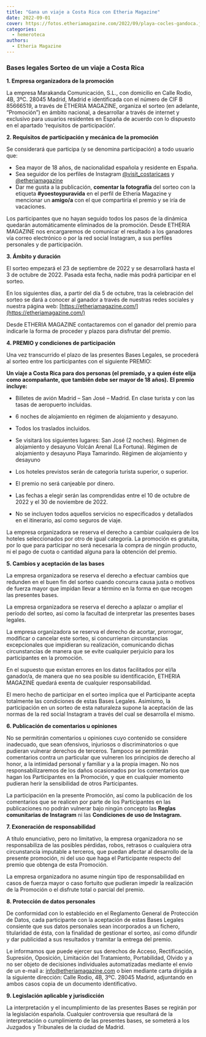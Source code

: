 ```yaml
---
title: "Gana un viaje a Costa Rica con Etheria Magazine"
date: 2022-09-01
cover: https://fotos.etheriamagazine.com/2022/09/playa-cocles-gandoca.jpg
categories: 
  - hemeroteca
authors: 
  - Etheria Magazine
---
```


### Bases legales Sorteo de un viaje a Costa Rica

**1\. Empresa organizadora de la promoción** 

La empresa Marakanda Comunicación, S.L., con domicilio en Calle Rodio, 4B, 3ºC. 28045 
Madrid, Madrid e identificada con el número de CIF B 85666519, a través de ETHERIA 
MAGAZINE, organiza el sorteo (en adelante, “Promoción”) en ámbito nacional, a 
desarrollar a través de internet y exclusivo para usuarios residentes en España de 
acuerdo con lo dispuesto en el apartado ‘requisitos de participación’. 

**2\. Requisitos de participación y mecánica de la promoción** 

Se considerará que participa (y se denomina participación) a todo usuario que: 

- Sea mayor de 18 años, de nacionalidad española y residente en España.
- Sea seguidor de los perfiles de Instagram [@visit\_costaricaes](https://www.instagram.com/visit_costaricaes) y [@etheriamagazine](https://www.instagram.com/etheriamagazine)
- Dar me gusta a la publicación, **comentar la fotografía** del sorteo con la etiqueta **#yoestoypuravida** en el perfil de Etheria Magazine y mencionar un **amigo/a** con el que compartiría el premio y se iría de vacaciones.

Los participantes que no hayan seguido todos los pasos de la dinámica quedarán 
automáticamente eliminados de la promoción. Desde ETHERIA MAGAZINE nos encargaremos de 
comunicar el resultado a los ganadores vía correo electrónico o por la red social 
Instagram, a sus perfiles personales y de participación. 

**3\. Ámbito y duración** 

El sorteo empezará el 23 de septiembre de 2022 y se desarrollará hasta el 3 de octubre 
de 2022. Pasada esta fecha, nadie más podrá participar en el sorteo. 

En los siguientes días, a partir del día 5 de octubre, tras la celebración del sorteo se 
dará a conocer al ganador a través de nuestras redes sociales y nuestra página web: 
[https://etheriamagazine.com/](https://etheriamagazine.com/) 

Desde ETHERIA MAGAZINE contactaremos con el ganador del premio para indicarle la forma 
de proceder y plazos para disfrutar del premio. 

**4\. PREMIO y condiciones de participación** 

Una vez transcurrido el plazo de las presentes Bases Legales, se procederá al sorteo 
entre los participantes con el siguiente PREMIO: 

**Un viaje a Costa Rica para dos personas (el premiado, y a quien éste elija como 
acompañante, que también debe ser mayor de 18 años).** **El premio incluye:** 

- Billetes de avión Madrid – San José – Madrid. En clase turista y con las tasas de 
aeropuerto incluidas. 

- 6 noches de alojamiento en régimen de alojamiento y desayuno. 

- Todos los traslados incluidos. 

- Se visitará los siguientes lugares: San José (2 noches). Régimen de alojamiento y 
desayuno Volcán Arenal (La Fortuna). Régimen de alojamiento y desayuno Playa Tamarindo. 
Régimen de alojamiento y desayuno 

- Los hoteles previstos serán de categoría turista superior, o superior. 

- El premio no será canjeable por dinero. 

- Las fechas a elegir serán las comprendidas entre el 10 de octubre de 2022 y el 30 de 
noviembre de 2022. 

- No se incluyen todos aquellos servicios no especificados y detallados en el 
itinerario, así como seguros de viaje. 

La empresa organizadora se reserva el derecho a cambiar cualquiera de los hoteles 
seleccionados por otro de igual categoría. La promoción es gratuita, por lo que para 
participar no será necesaria la compra de ningún producto, ni el pago de cuota o 
cantidad alguna para la obtención del premio. 

**5\. Cambios y aceptación de las bases** 

La empresa organizadora se reserva el derecho a efectuar cambios que redunden en el buen 
fin del sorteo cuando concurra causa justa o motivos de fuerza mayor que impidan llevar 
a término en la forma en que recogen las presentes bases. 

La empresa organizadora se reserva el derecho a aplazar o ampliar el período del sorteo, 
así como la facultad de interpretar las presentes bases legales. 

La empresa organizadora se reserva el derecho de acortar, prorrogar, modificar o 
cancelar este sorteo, si concurrieran circunstancias excepcionales que impidieran su 
realización, comunicando dichas circunstancias de manera que se evite cualquier 
perjuicio para los participantes en la promoción. 

En el supuesto que existan errores en los datos facilitados por el/la ganador/a, de 
manera que no sea posible su identificación, ETHERIA MAGAZINE quedará exenta de 
cualquier responsabilidad. 

El mero hecho de participar en el sorteo implica que el Participante acepta totalmente 
las condiciones de estas Bases Legales. Asimismo, la participación en un sorteo de esta 
naturaleza supone la aceptación de las normas de la red social Instagram a través del 
cual se desarrolla el mismo. 

**6\. Publicación de comentarios u opiniones** 

No se permitirán comentarios u opiniones cuyo contenido se considere inadecuado, que 
sean ofensivos, injuriosos o discriminatorios o que pudieran vulnerar derechos de 
terceros. Tampoco se permitirán comentarios contra un particular que vulneren los 
principios de derecho al honor, a la intimidad personal y familiar y a la propia imagen. 
No nos responsabilizaremos de los daños ocasionados por los comentarios que hagan los 
Participantes en la Promoción, y que en cualquier momento pudieran herir la sensibilidad 
de otros Participantes. 

La participación en la presente Promoción, así como la publicación de los comentarios 
que se realicen por parte de los Participantes en las publicaciones no podrán vulnerar 
bajo ningún concepto las **Reglas comunitarias de Instagram** ni las **Condiciones de 
uso de Instagram.** 

**7\. Exoneración de responsabilidad** 

A título enunciativo, pero no limitativo, la empresa organizadora no se responsabiliza 
de las posibles pérdidas, robos, retrasos o cualquiera otra circunstancia imputable a 
terceros, que puedan afectar al desarrollo de la presente promoción, ni del uso que haga 
el Participante respecto del premio que obtenga de esta Promoción. 

La empresa organizadora no asume ningún tipo de responsabilidad en casos de fuerza mayor 
o caso fortuito que pudieran impedir la realización de la Promoción o el disfrute total 
o parcial del premio. 

**8\. Protección de datos personales** 

De conformidad con lo establecido en el Reglamento General de Protección de Datos, cada 
participante con la aceptación de estas Bases Legales consiente que sus datos personales 
sean incorporados a un fichero, titularidad de ésta, con la finalidad de gestionar el 
sorteo, así como difundir y dar publicidad a sus resultados y tramitar la entrega del 
premio. 

Le informamos que puede ejercer sus derechos de Acceso, Rectificación, Supresión, 
Oposición, Limitación del Tratamiento, Portabilidad, Olvido y a no ser objeto de 
decisiones individuales automatizadas mediante el envío de un e-mail a: 
[info@etheriamagazine.com](mailto:info@etheriamagazine.com) o bien mediante carta 
dirigida a la siguiente dirección: Calle Rodio, 4B, 3ºC. 28045 Madrid, adjuntando en 
ambos casos copia de un documento identificativo. 

**9\. Legislación aplicable y jurisdicción** 

La interpretación y el incumplimiento de las presentes Bases se regirán por la 
legislación española. Cualquier controversia que resultará de la interpretación o 
cumplimiento de las presentes bases, se someterá a los Juzgados y Tribunales de la 
ciudad de Madrid.
